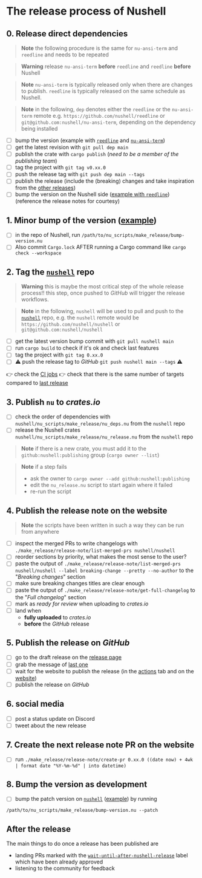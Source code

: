 # The release process of Nushell
## 0. Release direct dependencies
> **Note**
> the following procedure is the same for `nu-ansi-term` and `reedline` and needs to be repeated

> **Warning**
> release `nu-ansi-term` **before** `reedline` and `reedline` **before** Nushell

> **Note**
> `nu-ansi-term` is typically released only when there are changes to publish.
> `reedline` is typically released on the same schedule as Nushell.

> **Note**
> in the following, `dep` denotes either the `reedline` or the `nu-ansi-term` remote
> e.g. `https://github.com/nushell/reedline` or `git@github.com:nushell/nu-ansi-term`,
> depending on the dependency being installed

- [ ] bump the version (example with [`reedline`][reedline bump example] and [`nu-ansi-term`][nu-ansi-term bump example])
- [ ] get the latest revision with `git pull dep main`
- [ ] publish the crate with `cargo publish` (*need to be a member of the publishing team*)
- [ ] tag the project with `git tag v0.xx.0`
- [ ] push the release tag with `git push dep main --tags`
- [ ] publish the release (include the (breaking) changes and take inspiration from the [other releases](https://github.com/nushell/reedline/releases))
- [ ] bump the version on the Nushell side ([example with `reedline`][reedline pin example]) (reference the release notes for courtesy)

## 1. Minor bump of the version ([example][nushell bump example])
- [ ] in the repo of Nushell, run `/path/to/nu_scripts/make_release/bump-version.nu`
- [ ] Also commit `Cargo.lock` AFTER running a Cargo command like `cargo check --workspace`

## 2. Tag the [`nushell`] repo
> **Warning**
> this is maybe the most critical step of the whole release process!!
> this step, once pushed to *GitHub* will trigger the release workflows.

> **Note**
> in the following, `nushell` will be used to pull and push to the [`nushell`] repo,
> e.g. the `nushell` remote would be `https://github.com/nushell/nushell` or `git@github.com:nushell/nushell`

- [ ] get the latest version bump commit with `git pull nushell main`
- [ ] run `cargo build` to check if it's ok and check last features
- [ ] tag the project with `git tag 0.xx.0`
- [ ] :warning: push the release tag to *GitHub* `git push nushell main --tags` :warning:

:point_right: check the [CI jobs](https://github.com/nushell/nushell/actions)
:point_right: check that there is the same number of targets compared to [last release](https://github.com/nushell/nushell/releases/latest)

## 3. Publish `nu` to *crates.io*
- [ ] check the order of dependencies with `nushell/nu_scripts/make_release/nu_deps.nu` from the `nushell` repo
- [ ] release the Nushell crates `nushell/nu_scripts/make_release/nu_release.nu` from the `nushell` repo

> **Note**
> if there is a new crate, you must add it to the `github:nushell:publishing` group (`cargo owner --list`)

> **Note**
> if a step fails
> - ask the owner to `cargo owner --add github:nushell:publishing`
> - edit the `nu_release.nu` script to start again where it failed
> - re-run the script

## 4. Publish the release note on the website
> **Note**
> the scripts have been written in such a way they can be run from anywhere

- [ ] inspect the merged PRs to write changelogs with `./make_release/release-note/list-merged-prs nushell/nushell`
- [ ] reorder sections by priority, what makes the most sense to the user?
- [ ] paste the output of  `./make_release/release-note/list-merged-prs nushell/nushell --label breaking-change --pretty --no-author` to the "*Breaking changes*" section
- [ ] make sure breaking changes titles are clear enough
- [ ] paste the output of `./make_release/release-note/get-full-changelog` to the "*Full changelog*" section
- [ ] mark as *ready for review* when uploading to *crates.io*
- [ ] land when
    - **fully uploaded** to *crates.io*
    - **before** the *GitHub* release

## 5. Publish the release on *GitHub*
- [ ] go to the draft release on the [release page](https://github.com/nushell/nushell/releases)
- [ ] grab the message of [last one](https://github.com/nushell/nushell/releases/latest)
- [ ] wait for the website to publish the release (in the [actions](https://github.com/nushell/nushell.github.io/actions) tab and on the [website](https://www.nushell.sh/blog/))
- [ ] publish the release on *GitHub*

## 6. social media
- [ ] post a status update on Discord
- [ ] tweet about the new release

## 7. Create the next release note PR on the website
- [ ] run `./make_release/release-note/create-pr 0.xx.0 ((date now) + 4wk | format date "%Y-%m-%d" | into datetime)`

## 8. Bump the version as development
- [ ] bump the patch version on [`nushell`] ([example][nushell dev example]) by running
```nushell
/path/to/nu_scripts/make_release/bump-version.nu --patch
```

## After the release
The main things to do once a release has been published are
- landing PRs marked with the [`wait-until-after-nushell-release`](https://github.com/nushell/nushell/labels/wait-until-after-nushell-release) label which have been already approved
- listening to the community for feedback


[reedline bump example]: https://github.com/nushell/reedline/pull/596/files
[nu-ansi-term bump example]: https://github.com/nushell/nu-ansi-term/pull/45/files
[reedline pin example]: https://github.com/nushell/nushell/pull/9532
[nushell bump example]: https://github.com/nushell/nushell/pull/9530/files
[nushell dev example]: https://github.com/nushell/nushell/pull/9543

[`nushell`]: https://github.com/nushell/nushell
[`reedline`]: https://github.com/nushell/reedline
[`nu-ansi-term`]: https://github.com/nushell/nu-ansi-term
